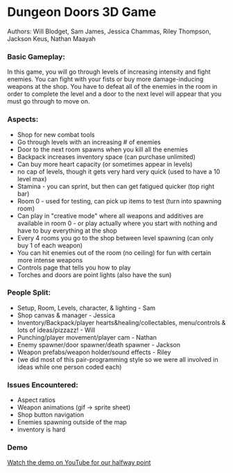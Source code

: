 # Dungeon Doors 3D Game

Authors: Will Blodget, Sam James, Jessica Chammas, Riley Thompson, Jackson Keus, Nathan Maayah

### Basic Gameplay:
In this game, you will go through levels of increasing intensity and fight enemies. You can fight with your fists or buy more damage-inducing weapons at the shop. You have to defeat all of the enemies in the room in order to complete the level and a door to the next level will appear that you must go through to move on.

### Aspects:
- Shop for new combat tools
- Go through levels with an increasing # of enemies
- Door to the next room spawns when you kill all the enemies
- Backpack increases inventory space (can purchase unlimited)
- Can buy more heart capacity (or sometimes appear in levels)
- no cap of levels, though it gets very hard very quick (used to have a 10 level max)
- Stamina - you can sprint, but then can get fatigued quicker (top right bar)
- Room 0 - used for testing, can pick up items to test (turn into spawning room)
- Can play in "creative mode" where all weapons and additives are available in room 0
      - or play actually where you start with nothing and have to buy everything at the shop
- Every 4 rooms you go to the shop between level spawning (can only buy 1 of each weapon)
- You can hit enemies out of the room (no ceiling) for fun with certain more intense weapons
- Controls page that tells you how to play
- Torches and doors are point lights (also have the sun)

### People Split:
- Setup, Room, Levels, character, & lighting - Sam
- Shop canvas & manager - Jessica
- Inventory/Backpack/player hearts&healing/collectables, menu/controls & lots of ideas/pizzazz! - Will
- Punching/player movement/player cam - Nathan
- Enemy spawner/door spawner/death spawner - Jackson 
- Weapon prefabs/weapon holder/sound effects - Riley
- (we did most of this pair-programming style so we were all involved in ideas while one person coded each)

### Issues Encountered:
- Aspect ratios
- Weapon animations (gif -> sprite sheet)
- Shop button navigation
- Enemies spawning outside of the map
- inventory is hard

### Demo
[Watch the demo on YouTube for our halfway point](https://www.youtube.com/watch?v=B6HMQzisbeg)
